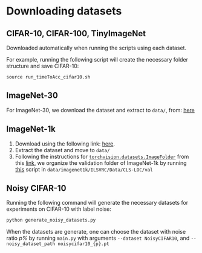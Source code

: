 # Downloading datasets

## CIFAR-10, CIFAR-100, TinyImageNet

Downloaded automatically when running the scripts using each dataset.

For example, running the following script will create the necessary folder structure and save CIFAR-10:

```eval
source run_timeToAcc_cifar10.sh
```

## ImageNet-30

For ImageNet-30, we download the dataset and extract to `data/`, from: [here](https://github.com/hendrycks/ss-ood)

## ImageNet-1k

1. Download using the following link: [here](https://www.image-net.org/download.php).
2. Extract the dataset and move to `data/`
3. Following the instructions for [`torchvision.datasets.ImageFolder`](https://pytorch.org/vision/main/generated/torchvision.datasets.ImageFolder.html) from this [link](https://docs.nvidia.com/deeplearning/dali/archives/dali_08_beta/dali-developer-guide/docs/examples/pytorch/resnet50/pytorch-resnet50.html), we 
organize the validation folder of ImageNet-1k by running [this](https://raw.githubusercontent.com/soumith/imagenetloader.torch/master/valprep.sh) script in `data/imagenet1k/ILSVRC/Data/CLS-LOC/val`


## Noisy CIFAR-10
Running the following command will generate the necessary datasets for experiments on CIFAR-10 with label noise:
```bash
python generate_noisy_datasets.py
```

When the datasets are generate, one can choose the dataset with noise ratio _p%_
by running `main.py` with arguments `--dataset NoisyCIFAR10`, and `--noisy_dataset_path noisycifar10_{p}.pt`
